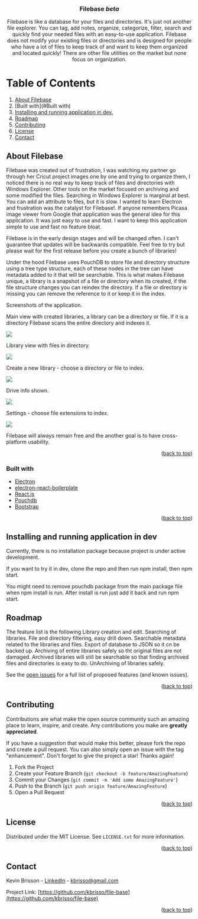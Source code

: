 <div id="top"></div>
<h3 align="center">Filebase <i>beta</i></h3>
<p align="center">
    Filebase is like a database for your files and directories. It's just not another file explorer. You can tag, add notes, organize, categorize, filter, search and quickly find your needed files with an easy-to-use application. Filebase does not modify your existing files or directories and is designed for people who have a lot of files to keep track of and want to keep them organized and located quickly! There are other file utilities on the market but none focus on organization.
    <br />   
</p>

# Table of Contents

1. [About Filebase](#AboutFilebase)
2. [Built with](#Built with)
3. [Installing and running application in dev.](#Installingandrunningapplicationindev)
4. [Roadmap](#Roadmap)
5. [Contributing](#Contributing)
6. [License](#License)
7. [Contact](#Contact)

## About Filebase

Filebase was created out of frustration, I was watching my partner go through her Cricut project images one by one and trying to organize them, I noticed there is no real way to keep track of files and directories with Windows Explorer. Other tools on the market focused on archiving and some modified the files. Searching in Windows Explorer is marginal at best. You can add an attribute to files, but it is slow. I wanted to learn Electron and frustration was the catalyst for Filebase!. If anyone remembers Picasa image viewer from Google that application was the general idea for this application. It was just easy to use and fast. I want to keep this application simple to use and fast no feature bloat.

Filebase is in the early design stages and will be changed often. I can't guarantee that updates will be backwards compatible. Feel free to try but please wait for the first release before you create a bunch of libraries!  

Under the hood Filebase uses PouchDB to store file and directory structure using a tree type structure, each of these nodes in the tree can have metadata added to it that will be searchable. This is what makes Filebase unique, a library is a snapshot of a file or directory when its created, if the file structure changes you can reindex the directory. If a file or directory is missing you can remove the reference to it or keep it in the index. 

Screenshots of the application.

Main view with created libraries, a library can be a directory or file. If it is a directory Filebase scans the entire directory and indexes it.

![](/assets/github-images/main.jpg)

Library view with files in directory.

![](/assets/github-images/library-view.jpg)

Create a new library - choose a directory or file to index.

![](/assets/github-images/create-library.jpg)

Drive info shown.

![](/assets/github-images/drive-info.jpg)

Settings - choose file extensions to index.

![](/assets/github-images/settings.jpg)

Filebase will always remain free and the another goal is to have cross-platform usability.

<p align="right">(<a href="#top">back to top</a>)</p>

### Built with

* [Electron](https://www.electronjs.com)
* [electron-react-boilerplate](https://github.com/electron-react-boilerplate/electron-react-boilerplate)
* [React.js](https://reactjs.org/)
* [Pouchdb](https://pouchdb.com/)
* [Bootstrap](https://getbootstrap.com)

<p align="right">(<a href="#top">back to top</a>)</p>

## Installing and running application in dev

Currently, there is no installation package because project is under active development.

If you want to try it in dev, clone the repo and then run npm install, then npm start.

You might need to remove pouchdb package from the main package file when npm install is run. After install is run just add it back and run npm start.

## Roadmap

The feature list is the following
Library creation and edit.
Searching of libraries.
File and directory filtering, easy drill down.
Searchable metadata related to the libraries and files.
Export of database to JSON so it cn be backed up.
Archiving of entire libraries safely so tht original files are not damaged.
Archived libraries will still be searchable so that finding archived files and directories is easy to do.
UnArchiving of libraries safely.

See the [open issues](https://github.com/kbrisso/file-base/issues) for a full list of proposed features (and known issues).

<p align="right">(<a href="#top">back to top</a>)</p>

## Contributing

Contributions are what make the open source community such an amazing place to learn, inspire, and create. Any contributions you make are **greatly appreciated**.

If you have a suggestion that would make this better, please fork the repo and create a pull request. You can also simply open an issue with the tag "enhancement".
Don't forget to give the project a star! Thanks again!

1. Fork the Project
2. Create your Feature Branch (`git checkout -b feature/AmazingFeature`)
3. Commit your Changes (`git commit -m 'Add some AmazingFeature'`)
4. Push to the Branch (`git push origin feature/AmazingFeature`)
5. Open a Pull Request

<p align="right">(<a href="#top">back to top</a>)</p>

## License

Distributed under the MIT License. See `LICENSE.txt` for more information.

<p align="right">(<a href="#top">back to top</a>)</p>

## Contact

Kevin Brisson - [LinkedIn](https://www.linkedin.com/in/kevin-brisson-918445185/) - kbrisso@gmail.com

Project Link: [https://github.com/kbrisso/file-base](https://github.com/kbrisso/file-base)

<p align="right">(<a href="#top">back to top</a>)</p>





